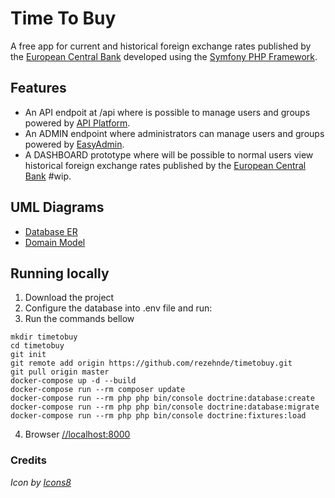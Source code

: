 # Time To Buy
A free app for current and historical foreign exchange rates published by the [European Central Bank](https://exchangeratesapi.io/) developed using the [Symfony PHP Framework](https://symfony.com/doc/current/index.html).

## Features
- An API endpoit at /api where is possible to manage users and groups powered by [API Platform](https://api-platform.com/).
- An ADMIN endpoint where administrators can manage users and groups powered by [EasyAdmin](https://symfony.com/doc/current/bundles/EasyAdminBundle/index.html).
- A DASHBOARD prototype where will be possible to normal users view historical foreign exchange rates published by the [European Central Bank](https://exchangeratesapi.io/) #wip.

## UML Diagrams
- [Database ER](https://app.lucidchart.com/invitations/accept/9553cefb-f077-47ca-ba30-e7e690ef0425)
- [Domain Model](https://app.lucidchart.com/invitations/accept/6f283daf-d6e9-41d7-9004-be91880f93e4)

## Running locally
1. Download the project
2. Configure the database into .env file and run:
3. Run the commands bellow
```
mkdir timetobuy
cd timetobuy
git init
git remote add origin https://github.com/rezehnde/timetobuy.git
git pull origin master
docker-compose up -d --build
docker-compose run --rm composer update
docker-compose run --rm php php bin/console doctrine:database:create
docker-compose run --rm php php bin/console doctrine:database:migrate
docker-compose run --rm php php bin/console doctrine:fixtures:load
```
4. Browser [//localhost:8000](//localhost:8000)

### Credits
_Icon by [Icons8](https://icons8.com)_
